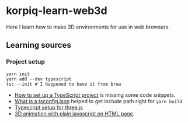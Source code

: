 # korpiq-learn-web3d

Here I learn how to make 3D environments for use in web browsers.

## Learning sources

### Project setup

```
yarn init
yarn add --dev typescript
tsc --init # I happened to have it from brew
```

- [How to set up a TypeScript project](https://www.freecodecamp.org/news/how-to-set-up-a-typescript-project-67b427114884/) is missing some code snippets.
- [What is a tsconfig.json](https://www.typescriptlang.org/docs/handbook/tsconfig-json.html) helped to get include path right for `yarn build`
- [Typescript setup for three.js](https://threejs.org/docs/#manual/en/introduction/Typescript-setup)
- [3D animation with plain javascript on HTML page](https://threejs.org/docs/index.html#manual/en/introduction/Creating-a-scene).
